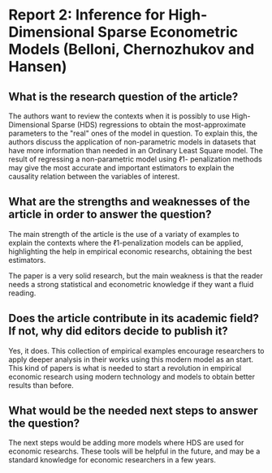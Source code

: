 # Report 2: Inference for High-Dimensional Sparse Econometric Models (Belloni, Chernozhukov and Hansen)

## What is the research question of the article?

The authors want to review the contexts when it is possibly to use High-Dimensional Sparse (HDS) regressions to obtain the most-approximate parameters to the "real" ones of the model in question. To explain this, the authors discuss the application of non-parametric models in datasets that have more information than needed in an Ordinary Least Square model. The result of regressing a non-parametric model using ℓ1- penalization methods may give the most accurate and important estimators to explain the causality relation between the variables of interest.

## What are the strengths and weaknesses of the article in order to answer the question?

The main strength  of the article is the use of a variaty of examples to explain the contexts where the ℓ1-penalization models can be applied, highlighting the help in empirical economic researchs, obtaining the best estimators.

The paper is a very solid research, but the main weakness is that the reader needs a strong statistical and econometric knowledge if they want a fluid reading.

## Does the article contribute in its academic field? If not, why did editors decide to publish it?

Yes, it does. This collection of empirical examples encourage researchers to apply deeper analysis in their works using this modern model as an start. This kind of papers is what is needed to start a revolution in empirical economic research using modern technology and models to obtain better results than before.

## What would be the needed next steps to answer the question?

The next steps would be adding more models where HDS are used for economic researchs. These tools will be helpful in the future, and may be a standard knowledge for economic researchers in a few years. 
